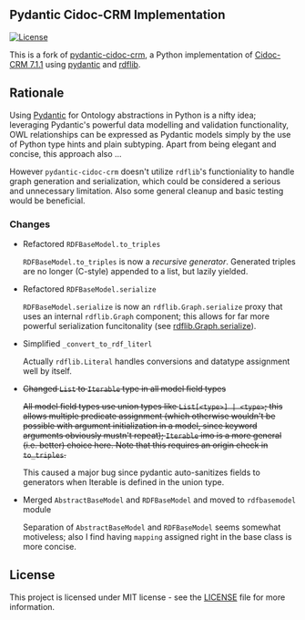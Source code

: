 ## Pydantic Cidoc-CRM Implementation
[![License](https://img.shields.io/github/license/jonasengelmann/pydantic-cidoc-crm)](LICENSE)

This is a fork of [pydantic-cidoc-crm](https://github.com/jonasengelmann/pydantic-cidoc-crm), a Python implementation of [Cidoc-CRM 7.1.1](https://doi.org/10.26225/FDZH-X261) using [pydantic](https://pydantic-docs.helpmanual.io/) and [rdflib](https://rdflib.readthedocs.io/).

## Rationale

Using [Pydantic](https://docs.pydantic.dev/latest/) for Ontology abstractions in Python is a nifty idea;
leveraging Pydantic's powerful data modelling and validation functionality, OWL relationships can be expressed as Pydantic models simply by the use of Python type hints and plain subtyping.
Apart from being elegant and concise, this approach also ...

However `pydantic-cidoc-crm` doesn't utilize `rdflib`'s functioniality to handle graph generation and serialization, which could be considered a serious and unnecessary limitation. 
Also some general cleanup and basic testing would be beneficial.
  
### Changes

* Refactored `RDFBaseModel.to_triples`

    `RDFBaseModel.to_triples` is now a *recursive generator*. Generated triples are no longer (C-style) appended to a list, but lazily yielded.
	
* Refactored `RDFBaseModel.serialize`

    `RDFBaseModel.serialize` is now an `rdflib.Graph.serialize` proxy that uses an internal `rdflib.Graph` component; this allows for far more powerful serialization funcitonality (see [rdflib.Graph.serialize](https://rdflib.readthedocs.io/en/stable/apidocs/rdflib.html#rdflib.graph.Graph.serialize)).
	
* Simplified `_convert_to_rdf_literl`

    Actually `rdflib.Literal` handles conversions and datatype assignment well by itself.
	
* ~~Changed `List` to `Iterable` type in all model field types~~

	~~All model field types use union types like `List[<type>] | <type>`; this allows multiple predicate assignment (which otherwise wouldn't be possible with argument initialization in a model, since keyword arguments obviously mustn't repeat); `Iterable` imo is a more general (i.e. better) choice here.
Note that this requires an origin check in `to_triples`.~~
    
	This caused a major bug since pydantic auto-sanitizes fields to generators when Iterable is defined in the union type.
	
* Merged `AbstractBaseModel` and `RDFBaseModel` and moved to `rdfbasemodel` module

    Separation of `AbstractBaseModel` and `RDFBaseModel` seems somewhat motiveless; also I find having `mapping` assigned right in the base class is more concise.


## License

This project is licensed under MIT license - see the [LICENSE](LICENSE) file for more information.
